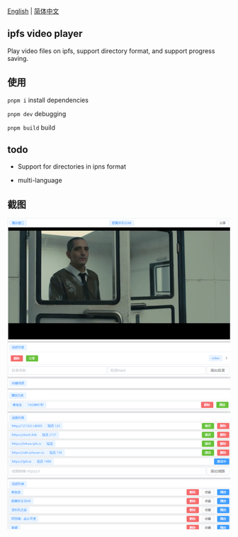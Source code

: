 [English](./README.md) | [简体中文](./README.zh-CN.md)
## ipfs video player

Play video files on ipfs, support directory format, and support progress saving.

## 使用

`pnpm i`  install dependencies

`pnpm dev`  debugging

`pnpm build` build

## todo

* Support for directories in ipns format

* multi-language

## 截图
![alt 属性文本](Screenshot.png)
